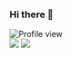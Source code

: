 ### Hi there 👋

<!--


Here are some ideas to get you started:

- 🔭 I’m currently working on ...
- 🌱 I’m currently learning ...
- 👯 I’m looking to collaborate on ...
- 🤔 I’m looking for help with ...
- 💬 Ask me about ...
- 📫 How to reach me: ...
- 😄 Pronouns: ...
- ⚡ Fun fact: ...
-->

<div>
  <img src="https://komarev.com/ghpvc/?username=ansidev" alt="Profile view" />
</div>

<img src="https://github.com/hahuyhungdev/hahuyhungdev/blob/main/github_metrics_01.svg" />

<img src="https://github.com/hahuyhungdev/hahuyhungdev/blob/main/github_metrics_02.svg" />
